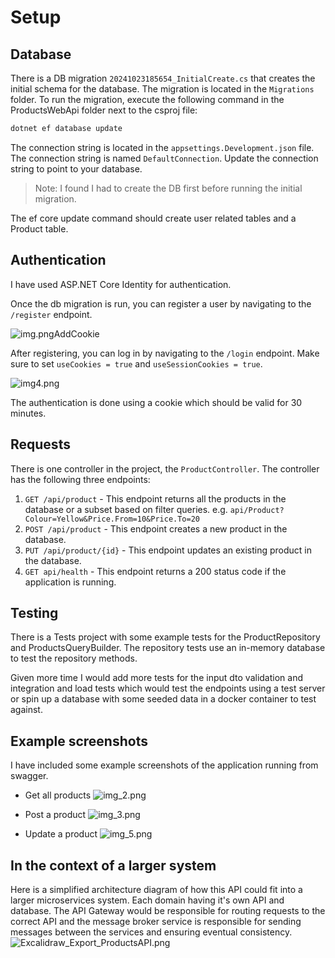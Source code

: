 # Setup

## Database

There is a DB migration `20241023185654_InitialCreate.cs` that creates the initial schema for the database. The migration is located in the `Migrations` folder. To run the migration, execute the following command in the ProductsWebApi folder next to the csproj file:

```bash
dotnet ef database update 
```

The connection string is located in the `appsettings.Development.json` file. The connection string is named `DefaultConnection`. Update the connection string to point to your database.

> Note: I found I had to create the DB first before running the initial migration.

The ef core update command should create user related tables and a Product table.

## Authentication

I have used ASP.NET Core Identity for authentication.

Once the db migration is run, you can register a user by navigating to the `/register` endpoint.

![img.png](Images/img.png)AddCookie

After registering, you can log in by navigating to the `/login` endpoint. Make sure to set `useCookies = true` and `useSessionCookies = true`.

![img4.png](Images/img4.png)

The authentication is done using a cookie which should be valid for 30 minutes.

## Requests

There is one controller in the project, the `ProductController`. The controller has the following three endpoints:

1. `GET /api/product` - This endpoint returns all the products in the database or a subset based on filter queries.
e.g. `api/Product?Colour=Yellow&Price.From=10&Price.To=20`
2. `POST /api/product` - This endpoint creates a new product in the database.
3. `PUT /api/product/{id}` - This endpoint updates an existing product in the database.
4. `GET api/health` - This endpoint returns a 200 status code if the application is running.

## Testing

There is a Tests project with some example tests for the ProductRepository and ProductsQueryBuilder. 
The repository tests use an in-memory database to test the repository methods.

Given more time I would add more tests for the input dto validation and integration and load tests which would 
test the endpoints using a test server or spin up a database with some seeded data in a docker container to test against.

## Example screenshots

I have included some example screenshots of the application running from swagger.

- Get all products
![img_2.png](Images/img_2.png)

- Post a product
![img_3.png](Images/img_3.png)

- Update a product
![img_5.png](Images/img_5.png)

## In the context of a larger system
Here is a simplified architecture diagram of how this API could fit into a larger microservices system. Each domain having it's
own API and database. The API Gateway would be responsible for routing requests to the correct API and the message broker service
is responsible for sending messages between the services and ensuring eventual consistency.
![Excalidraw_Export_ProductsAPI.png](Images/Excalidraw_Export_ProductsAPI.png)